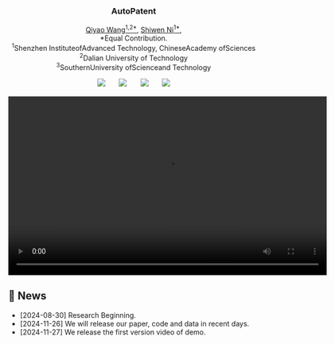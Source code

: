 <h3 align="center"><strong>AutoPatent</strong></h3>

  <p align="center">
    <a href="https://QiYao-Wang.github.io/">Qiyao Wang<sup>1,2*</sup></a>,
    <a href="https://nishiwen1214.github.io/">Shiwen Ni<sup>1*</sup></a>,
    <br>
    *Equal Contribution.
    <br>
    <sup>1</sup>Shenzhen InstituteofAdvanced Technology, ChineseAcademy ofSciences
     <br>
    <sup>2</sup>Dalian University of Technology
     <br>
    <sup>3</sup>SouthernUniversity ofScienceand Technology
    <br>
</p>

<div align="center">
 <a href=''><img src='https://img.shields.io/badge/Paper-arXiv-red'></a> &nbsp;&nbsp;&nbsp;&nbsp;&nbsp;
<!-- <a href='https://arxiv.org/abs/[]'><img src='https://img.shields.io/badge/arXiv-[]-b31b1b.svg'></a> &nbsp;&nbsp;&nbsp;&nbsp;&nbsp; -->
 <a href='https://QiYao-Wang.github.io/AutoPatent/'><img src='https://img.shields.io/badge/Project-Page-Green'></a> &nbsp;&nbsp;&nbsp;&nbsp;&nbsp;
 <a href=''><img src='https://img.shields.io/badge/License-MIT-blue'></a> &nbsp;&nbsp;&nbsp;&nbsp;&nbsp;
 <a href='https://github.com/QiYao-Wang/AutoPatent'><img src="https://visitor-badge.laobi.icu/badge?page_id=ruijiezhu94.motiongs"/></a>
 <br>
 <br>
</div>

<video width="640" height="360" controls>
  <source src="static/vedios/AutoPatent-Demo-Version1.mp4" type="video/mp4">
  Your browser does not support the video tag.
</video>

## 📢 News

- [2024-08-30] Research Beginning.
- [2024-11-26] We will release our paper, code and data in recent days.
- [2024-11-27] We release the first version video of demo.


